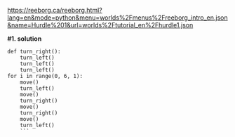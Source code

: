 https://reeborg.ca/reeborg.html?lang=en&mode=python&menu=worlds%2Fmenus%2Freeborg_intro_en.json&name=Hurdle%201&url=worlds%2Ftutorial_en%2Fhurdle1.json

**#1. solution**
```
def turn_right():
    turn_left()
    turn_left()
    turn_left()
for i in range(0, 6, 1):
    move()
    turn_left()
    move()
    turn_right()
    move()
    turn_right()
    move()
    turn_left()
    ```
